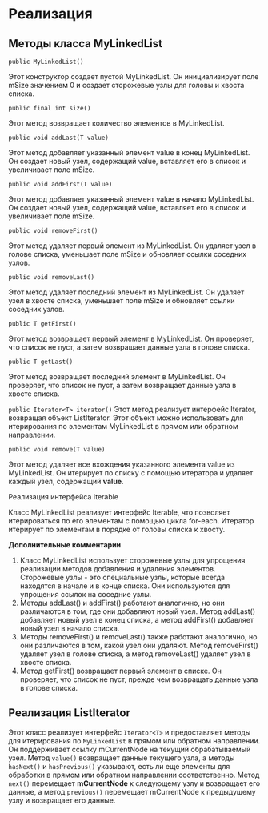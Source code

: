 <h1>Реализация</h1>
<h2>Методы класса MyLinkedList</h2>

```public MyLinkedList()```


Этот конструктор создает пустой MyLinkedList. Он инициализирует поле mSize значением 0 и создает сторожевые узлы для головы и хвоста списка.

```public final int size()```


Этот метод возвращает количество элементов в MyLinkedList.

```public void addLast(T value)```


Этот метод добавляет указанный элемент value в конец MyLinkedList. Он создает новый узел, содержащий value, вставляет его в список и увеличивает поле mSize.

```public void addFirst(T value)```


Этот метод добавляет указанный элемент value в начало MyLinkedList. Он создает новый узел, содержащий value, вставляет его в список и увеличивает поле mSize.

```public void removeFirst()```


Этот метод удаляет первый элемент из MyLinkedList. Он удаляет узел в голове списка, уменьшает поле mSize и обновляет ссылки соседних узлов.

```public void removeLast()```


Этот метод удаляет последний элемент из MyLinkedList. Он удаляет узел в хвосте списка, уменьшает поле mSize и обновляет ссылки соседних узлов.


```public T getFirst()```


Этот метод возвращает первый элемент в MyLinkedList. Он проверяет, что список не пуст, а затем возвращает данные узла в голове списка.

```public T getLast()```

Этот метод возвращает последний элемент в MyLinkedList. Он проверяет, что список не пуст, а затем возвращает данные узла в хвосте списка.

```public Iterator<T> iterator()```
Этот метод реализует интерфейс Iterator<T>, возвращая объект ListIterator. Этот объект можно использовать для итерирования по элементам MyLinkedList в прямом или обратном направлении.

```public void remove(T value)```

Этот метод удаляет все вхождения указанного элемента value из MyLinkedList. Он итерирует по списку с помощью итератора и удаляет каждый узел, содержащий **value**.

Реализация интерфейса Iterable

Класс MyLinkedList реализует интерфейс Iterable<T>, что позволяет итерироваться по его элементам с помощью цикла for-each. Итератор итерирует по элементам в порядке от головы списка к хвосту.

**Дополнительные комментарии**

1. Класс MyLinkedList использует сторожевые узлы для упрощения реализации методов добавления и удаления элементов. Сторожевые узлы - это специальные узлы, которые всегда находятся в начале и в конце списка. Они используются для упрощения ссылок на соседние узлы.
2. Методы addLast() и addFirst() работают аналогично, но они различаются в том, где они добавляют новый узел. Метод addLast() добавляет новый узел в конец списка, а метод addFirst() добавляет новый узел в начало списка.
3. Методы removeFirst() и removeLast() также работают аналогично, но они различаются в том, какой узел они удаляют. Метод removeFirst() удаляет узел в голове списка, а метод removeLast() удаляет узел в хвосте списка.
4. Метод getFirst() возвращает первый элемент в списке. Он проверяет, что список не пуст, прежде чем возвращать данные узла в голове списка.

<h2>Реализация ListIterator</h2>

Этот класс реализует интерфейс ```Iterator<T>``` и предоставляет методы для итерирования по ```MyLinkedList``` в прямом или обратном направлении. Он поддерживает ссылку mCurrentNode на текущий обрабатываемый узел. Метод ```value()``` возвращает данные текущего узла, а методы ```hasNext()``` и ```hasPrevious()``` указывают, есть ли еще элементы для обработки в прямом или обратном направлении соответственно. Метод ```next()``` перемещает **mCurrentNode** к следующему узлу и возвращает его данные, а метод ```previous()``` перемещает mCurrentNode к предыдущему узлу и возвращает его данные.
